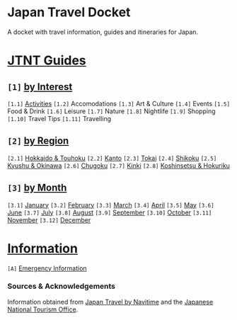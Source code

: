 # Japan Travel Docket
A docket with travel information, guides and itineraries for Japan.

# [JTNT Guides](https://www.japantravel.navitime.com/en)
## `[1]` [by Interest](navitime/guides/by%20interest)
`[1.1]` [Activities](navitime/guides/by%20interest/activities)
`[1.2]` Accomodations
`[1.3]` Art & Culture
`[1.4]` Events
`[1.5]` Food & Drink
`[1.6]` Leisure
`[1.7]` Nature
`[1.8]` Nightlife
`[1.9]` Shopping
`[1.10]` Travel Tips
`[1.11]` Travelling

## `[2]` [by Region](navitime/guides/by%20region)
`[2.1]` [Hokkaido & Touhoku]()
`[2.2]` [Kanto]()
`[2.3]` [Tokai]()
`[2.4]` [Shikoku]()
`[2.5]` [Kyushu & Okinawa]()
`[2.6]` [Chugoku]()
`[2.7]` [Kinki]()
`[2.8]` [Koshinsetsu & Hokuriku]()

## `[3]` [by Month](navitime/guides/by%20month)
`[3.1]` [January](navitime/guides/by%20month/january)
`[3.2]` [February]()
`[3.3]` [March]()
`[3.4]` [April]()
`[3.5]` [May]()
`[3.6]` [June]()
`[3.7]` [July]()
`[3.8]` [August]()
`[3.9]` [September]()
`[3.10]` [October]()
`[3.11]` [November]()
`[3.12]` [December]()

# [Information](information)
`[A]` [Emergency Information](information/emergency-information.md)

### Sources & Acknowledgements
Information obtained from [Japan Travel by Navitime](https://japantravel.navitime.com/) and the [Japanese National Tourism Office](https://www.japan.travel/en).
